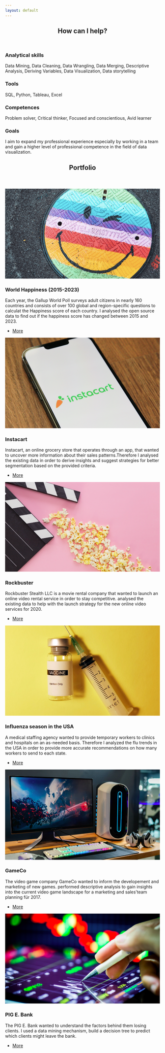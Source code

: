 ```yaml
---
layout: default
---
```


<!-- Section -->
<section>
	<header class="major">
		<h2>How can I help?</h2>
	</header>
	<div class="features">
		<article>
			<span class="icon fa-diamond"></span>
			<div class="content">
				<h3>Analytical skills</h3>
				<p> Data Mining,
				Data Cleaning,
				Data Wrangling,
				Data Merging,
				Descriptive Analysis,
				Deriving Variables,
				Data Visualization,
				Data storytelling</p>
			</div>
		</article>
		<article>
			<span class="icon fa-puzzle-piece"></span>
			<div class="content">
				<h3>Tools</h3>
				<p>SQL,
				Python,
				Tableau,
				Excel</p>
			</div>
		</article>
		<article>
			<span class="icon fa-graduation-cap"></span>
			<div class="content">
				<h3>Competences</h3>
				<p> Problem solver, 
				Critical thinker,
				Focused and conscientious,
				Avid learner</p>
			</div>
		</article>
		<article>
			<span class="icon fa-rocket"></span>
			<div class="content">
				<h3>Goals</h3>
				<p>I aim to expand my professional experience especially by working in a team and gain a higher level of professional competence in the field of data visualization.
</p>
			</div>
		</article>
	</div>
</section>

<!-- Section -->
<section>
	<header class="major">
		<h2>Portfolio</h2>
	</header>
	<div class="posts">
		<article>
			<a href="#" class="image"><img src="assets/images/Happiness Kopie.png" alt="" /></a>
			<h3>World Happiness (2015-2023)</h3>
			<p>Each year, the Gallup World Poll surveys adult citizens in nearly 160 countries and consists of over 100 global and region-specific questions to calculat the Happiness score of each country. I analysed the open source data to find out if the happiness score has changed between 2015 and 2023.
</p>
			<ul class="actions">
				<li><a href="#" class="button">More</a></li>
			</ul>
		</article>
		<article>
			<a href="#" class="image"><img src="assets/images/Instacart.png" alt="" /></a>
			<h3>Instacart</h3>
			<p>Instacart, an online grocery store that operates through an app, that wanted to uncover more information about their sales patterns.Therefore I analysed the existing data in order to derive insights and suggest strategies for better segmentation based on the provided criteria.
</p>
			<ul class="actions">
				<li><a href="#" class="button">More</a></li>
			</ul>
		</article>
		<article>
			<a href="#" class="image"><img src="assets/images/Rockbuster.png" alt="" /></a>
			<h3>Rockbuster</h3>
			<p>Rockbuster Stealth LLC is a movie rental company that wanted to launch an online video rental service in order to stay competitive. analysed the existing data to help with the launch strategy for the new online video services for 2020. </p>
			<ul class="actions">
				<li><a href="#" class="button">More</a></li>
			</ul>
		</article>
		<article>
			<a href="#" class="image"><img src="assets/images/Influenza.png" alt="" /></a>
			<h3>Influenza season in the USA </h3>
			<p>A medical staffing agency wanted to provide temporary workers to clinics and hospitals on an as-needed basis. Therefore I analyzed the flu trends in the USA in order to provide more accurate recommendations on how many workers to send to each state. </p>
			<ul class="actions">
				<li><a href="#" class="button">More</a></li>
			</ul>
		</article>
		<article>
			<a href="#" class="image"><img src="assets/images/Gameco.png" alt="" /></a>
			<h3>GameCo</h3>
			<p>The video game company GameCo wanted to inform the developement and marketing of new games.  performed descriptive analysis to gain insights into the current video game landscape for a marketing and sales’team planning für 2017.</p>
			<ul class="actions">
				<li><a href="#" class="button">More</a></li>
			</ul>
		</article>
		<article>
			<a href="#" class="image"><img src="assets/images/Pbang.png" alt="" /></a>
			<h3>PIG E. Bank</h3>
			<p>The PIG E. Bank wanted to understand the factors behind them losing clients. I used a data mining mechanism, build a decision tree to predict which clients might leave the bank.</p>
			<ul class="actions">
				<li><a href="#" class="button">More</a></li>
			</ul>
		</article>
	</div>
</section>
